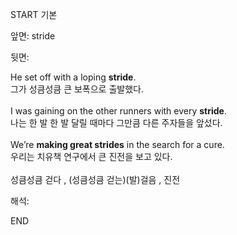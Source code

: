 START
기본

앞면:
stride


뒷면:
<div>He set off with a loping <strong>stride</strong>. </div><div><div>그가 성큼성큼 큰 보폭으로 출발했다.</div></div><div><br></div><div><div>I was gaining on the other runners with every <strong>stride</strong>. </div><div><div>나는 한 발 한 발 달릴 때마다 그만큼 다른 주자들을 앞섰다.</div></div></div><div><br></div><div><div>We’re <b>making great strides</b> in the search for a cure. </div><div>우리는 치유책 연구에서 큰 진전을 보고 있다.</div></div><div><br></div><div>성큼성큼 걷다 , (성큼성큼 걷는)(발)걸음 , 진전</div>


해석:

END